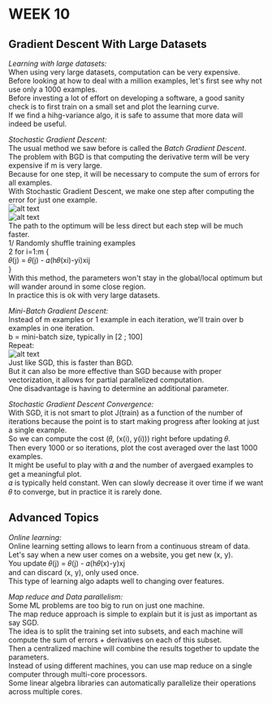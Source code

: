 # **WEEK 10**

## **Gradient Descent With Large Datasets**  

*Learning with large datasets:*  
When using very large datasets, computation can be very expensive.  
Before looking at how to deal with a million examples, let's first see why not use only a 1000 examples.  
Before investing a lot of effort on developing a software, a good sanity check is to first train on a small set and plot the learning curve.  
If we find a hihg-variance algo, it is safe to assume that more data will indeed be useful.  

*Stochastic Gradient Descent:*  
The usual method we saw before is called the *Batch Gradient Descent*.  
The problem with BGD is that computing the derivative term will be very expensive if m is very large.  
Because for one step, it will be necessary to compute the sum of errors for all examples.  
With Stochastic Gradient Descent, we make one step after computing the error for just one example.  
![alt text](https://i.imgur.com/DRdhI9Q.png)  
![alt text](https://i.imgur.com/lqSBPOD.png)  
The path to the optimum will be less direct but each step will be much faster.  
1/ Randomly shuffle training examples  
2 for i=1:m {  
𝜃(j) = 𝜃(j) - 𝛼(h𝜃(xi)-yi)xij  
}  
With this method, the parameters won't stay in the global/local optimum but will wander around in some close region.  
In practice this is ok with very large datasets.  

*Mini-Batch Gradient Descent:*  
Instead of m examples or 1 example in each iteration, we'll train over b examples in one iteration.  
b = mini-batch size, typically in [2 ; 100]  
Repeat:  
![alt text](https://i.imgur.com/ZT7EB13.png)  
Just like SGD, this is faster than BGD.  
But it can also be more effective than SGD because with proper vectorization, it allows for partial parallelized computation.  
One disadvantage is having to determine an additional parameter.  

*Stochastic Gradient Descent Convergence:*  
With SGD, it is not smart to plot J(train) as a function of the number of iterations because the point is to start making progress after looking at just a single example.  
So we can compute the cost (𝜃, (x(i), y(i))) right before updating 𝜃.  
Then every 1000 or so iterations, plot the cost averaged over the last 1000 examples.  
It might be useful to play with 𝛼 and the number of avergaed examples to get a meaningful plot.  
𝛼 is typically held constant. Wen can slowly decrease it over time if we want 𝜃 to converge, but in practice it is rarely done.

## **Advanced Topics**

*Online learning:*  
Online learning setting allows to learn from a continuous stream of data.  
Let's say when a new user comes on a website, you get new (x, y).  
You update 𝜃(j) = 𝜃(j) - 𝛼(h𝜃(x)-y)xj  
and can discard (x, y), only used once.  
This type of learning algo adapts well to changing over features.

*Map reduce and Data parallelism:*  
Some ML problems are too big to run on just one machine.  
The map reduce approach is simple to explain but it is just as important as say SGD.  
The idea is to split the training set into subsets, and each machine will compute the sum of errors + derivatives on each of this subset.  
Then a centralized machine will combine the results together to update the parameters.  
Instead of using different machines, you can use map reduce on a single computer through multi-core processors.  
Some linear algebra libraries can automatically parallelize their operations across multiple cores.
